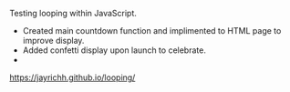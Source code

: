 Testing looping within JavaScript.

- Created main countdown function and implimented to HTML page to improve   display.
- Added confetti display upon launch to celebrate.
- 

https://jayrichh.github.io/looping/